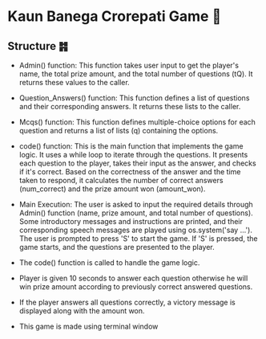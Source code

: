 <h1 > 
  Kaun Banega Crorepati Game 👑
</h1>

<h2> Structure ䷦  </h2>

- Admin() function: This function takes user input to get the player's name, the total prize amount, and the total number of questions (tQ). It returns these values to the caller.

- Question_Answers() function: This function defines a list of questions and their corresponding answers. It returns these lists to the caller.
- Mcqs() function: This function defines multiple-choice options for each question and returns a list of lists (q) containing the options.
- code() function: This is the main function that implements the game logic. It uses a while loop to iterate through the questions. It presents each question to the player, takes their input as the answer, and checks if it's correct. Based on the correctness of the answer and the time taken to respond, it calculates the number of correct answers (num_correct) and the prize amount won (amount_won).
- Main Execution:
The user is asked to input the required details through Admin() function (name, prize amount, and total number of questions).
Some introductory messages and instructions are printed, and their corresponding speech messages are played using os.system('say ...').
The user is prompted to press 'S' to start the game. If 'S' is pressed, the game starts, and the questions are presented to the player.

- The code() function is called to handle the game logic.
- Player is given 10 seconds to answer each question otherwise he will win prize amount according to previously correct answered questions.
- If the player answers all questions correctly, a victory message is displayed along with the amount won.
- This game is made using terminal window
